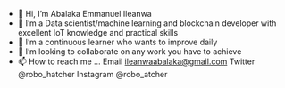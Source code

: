 - 👋 Hi, I’m Abalaka Emmanuel Ileanwa
- 👀 I’m a Data scientist/machine learning and blockchain developer with excellent IoT knowledge and practical skills
- 🌱 I’m a continuous learner who wants to improve daily
- 💞️ I’m looking to collaborate on any work you have to achieve
- 📫 How to reach me ... Email ileanwaabalaka@gmail.com
Twitter @robo_hatcher
Instagram @robo_atcher

<!---
ludexab/ludexab is a ✨ special ✨ repository because its `README.md` (this file) appears on your GitHub profile.
You can click the Preview link to take a look at your changes.
--->
